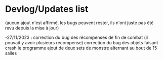 # Devlog/Updates list

(aucun ajout n'est affirmé, les bugs peuvent rester, ils n'ont juste pas été revu depuis la mise à jour)

-27/11/2023 : correction du bug des récompenses de fin de combat (il pouvait y avoir plusieurs récompense)
              correction du bug des objets faisant crash le programme
              ajout de deux sets de monstre alternant au bout de 15 salles
